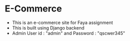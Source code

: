 # E-Commerce 

- This is an e-commerce site for Faya assignment
- This is built using Django backend
- Admin User id : "admin" and Password : "qscwer345"
